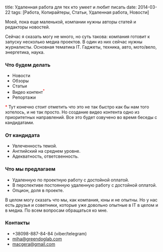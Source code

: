 title: Удаленная работа для тех кто умеет и любит писать
date: 2014-03-22
tags: [Работа, Копирайтеры, Статьи, Удаленная работа, Новости]

Моей, пока еще маленькой, компании нужны авторы статей и редакторы новостей.

Сейчас я сказать могу не много, но суть такова: компания готовит к запуску несколько медиа проектов. В один из них сейчас нужны журналисты. Основная тематика IT. Гаджеты, техника, авто, мото/вело, энергетика, наука.

### Что будем делать

* Новости
* Обзоры
* Статьи
* Видео контент<sup style="color: red;">*</sup>
* Репортажи

<span style="color: red;">*</span> Тут конечно стоит отметить что это не так быстро как бы нам того хотелось, и не так просто. Но создание видео контента одно из приоритетных направлений. Все это будет озвучено во время беседы с кандидатами.

### От кандидата

* Увлеченность темой.
* Английский на среднем уровне.
* Адекватность, ответсвенность.

### Что мы предлагаем

* Удаленную по проектную работу с достойной оплатой.
* В перспективе постоянную удаленную работу с достойной оплатой.
* Опцион, доля в проекте.

В целом могу сказать что мы, как компания, юны и не опытны. Но у нас есть друзья и советники, которые уже довольно опытные в IT в целом и в медиа. По всем вопросам обращаться ко мне. 

### Контакты

* +38098-887-84-84 (viber/telegram)
* miha@greendoglab.com
* macgera@gmail.com